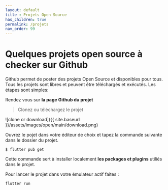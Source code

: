 ```yaml
---
layout: default
title : Projets Open Source
has_children: true
permalink: /projets
nav_order: 99
---
```


# Quelques projets open source à checker sur Github
Github permet de poster des projets Open Source et disponibles pour tous.
Tous les projets sont libres et peuvent être téléchargés et exécutés.
Les étapes sont simples:

Rendez vous sur **la page Github du projet**

> Clonez ou téléchargez le projet 

![clone or download]({{ site.baseurl }}/assets/images/open/main/download.png)

Ouvrez le pojet dans votre éditeur de choix et tapez la commande suivante dans le dossier du projet. 
```terminal
$ flutter pub get
```
Cette commande sert à installer localement **les packages et plugins** utiliés dans le projet.

Pour lancer le projet dans votre émulateur actif faites :
```terminal
flutter run
```